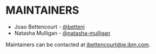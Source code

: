 # MAINTAINERS

- Joao Bettencourt - [@bettenj](https://github.com/bettenj)
- Natasha Mulligan - [@natasha-mulligan](https://github.ibm.com/natasha-mulligan)

Maintainers can be contacted at [jbettencourt@ie.ibm.com](mailto:jbettencourt@ie.ibm.com).